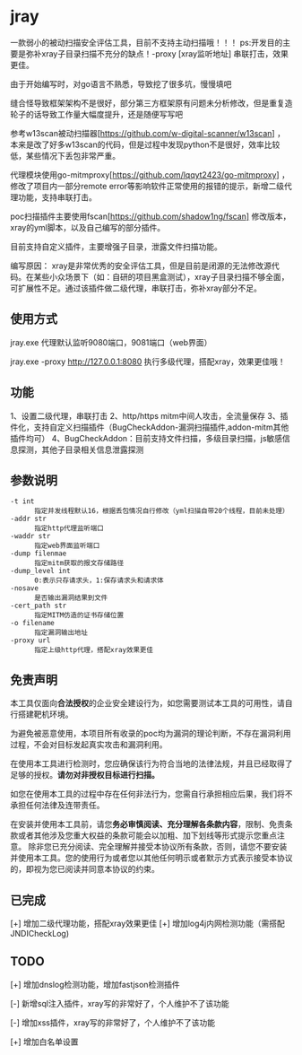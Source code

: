 # jray

一款弱小的被动扫描安全评估工具，目前不支持主动扫描哦！！！   ps:开发目的主要是弥补xray子目录扫描不充分的缺点！-proxy [xray监听地址] 串联打击，效果更佳。

由于开始编写时，对go语言不熟悉，导致挖了很多坑，慢慢填吧

缝合怪导致框架架构不是很好，部分第三方框架原有问题未分析修改，但是重复造轮子的话导致工作量大幅度提升，还是随便写写吧

参考w13scan被动扫描器[https://github.com/w-digital-scanner/w13scan] ，本来是改了好多w13scan的代码，但是过程中发现python不是很好，效率比较低，某些情况下丢包非常严重。

代理模块使用go-mitmproxy[https://github.com/lqqyt2423/go-mitmproxy] ，修改了项目内一部分remote error等影响软件正常使用的报错的提示，新增二级代理功能，支持串联打击。

poc扫描插件主要使用fscan[https://github.com/shadow1ng/fscan] 修改版本，xray的yml脚本，以及自己编写的部分插件。


目前支持自定义插件，主要增强子目录，泄露文件扫描功能。

编写原因： xray是非常优秀的安全评估工具，但是目前是闭源的无法修改源代码。在某些小众场景下（如：自研的项目黑盒测试），xray子目录扫描不够全面，可扩展性不足。通过该插件做二级代理，串联打击，弥补xray部分不足。



## 使用方式

jray.exe 
代理默认监听9080端口，9081端口（web界面）

jray.exe -proxy http://127.0.0.1:8080
执行多级代理，搭配xray，效果更佳哦！

## 功能
1、设置二级代理，串联打击
2、http/https mitm中间人攻击，全流量保存
3、插件化，支持自定义扫描插件（BugCheckAddon-漏洞扫描插件,addon-mitm其他插件均可）
4、BugCheckAddon：目前支持文件扫描，多级目录扫描，js敏感信息探测，其他子目录相关信息泄露探测


## 参数说明
```
-t int
      指定并发线程默认16，根据丢包情况自行修改（yml扫描自带20个线程，目前未处理）
-addr str
      指定http代理监听端口
-waddr str
      指定web界面监听端口
-dump filenmae
      指定mitm获取的报文存储路径
-dump_level int
      0:表示只存请求头，1:保存请求头和请求体
-nosave
      是否输出漏洞结果到文件
-cert_path str
      指定MITM仿造的证书存储位置
-o filename
      指定漏洞输出地址
-proxy url
      指定上级http代理，搭配xray效果更佳
```


## 免责声明

本工具仅面向**合法授权**的企业安全建设行为，如您需要测试本工具的可用性，请自行搭建靶机环境。

为避免被恶意使用，本项目所有收录的poc均为漏洞的理论判断，不存在漏洞利用过程，不会对目标发起真实攻击和漏洞利用。

在使用本工具进行检测时，您应确保该行为符合当地的法律法规，并且已经取得了足够的授权。**请勿对非授权目标进行扫描。**

如您在使用本工具的过程中存在任何非法行为，您需自行承担相应后果，我们将不承担任何法律及连带责任。

在安装并使用本工具前，请您**务必审慎阅读、充分理解各条款内容**，限制、免责条款或者其他涉及您重大权益的条款可能会以加粗、加下划线等形式提示您重点注意。
除非您已充分阅读、完全理解并接受本协议所有条款，否则，请您不要安装并使用本工具。您的使用行为或者您以其他任何明示或者默示方式表示接受本协议的，即视为您已阅读并同意本协议的约束。
## 已完成
[+] 增加二级代理功能，搭配xray效果更佳
[+] 增加log4j内网检测功能（需搭配JNDICheckLog)
## TODO
[+] 增加dnslog检测功能，增加fastjson检测插件

[-] 新增sql注入插件，xray写的非常好了，个人维护不了该功能

[-] 增加xss插件，xray写的非常好了，个人维护不了该功能

[+] 增加白名单设置
